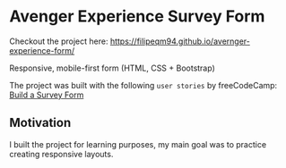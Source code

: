 # Avenger Experience Survey Form

Checkout the project here: https://filipeqm94.github.io/avernger-experience-form/

Responsive, mobile-first form (HTML, CSS + Bootstrap)

The project was built with the following `user stories` by freeCodeCamp: [Build a Survey Form](https://www.freecodecamp.org/learn/responsive-web-design/responsive-web-design-projects/build-a-survey-form)

## Motivation

I built the project for learning purposes, my main goal was to practice creating responsive layouts.
